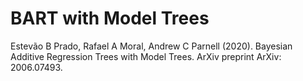 # BART with Model Trees

Estevão B Prado, Rafael A Moral, Andrew C Parnell (2020). Bayesian 
Additive Regression Trees with Model Trees. ArXiv preprint ArXiv: 2006.07493.
